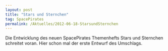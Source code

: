```yaml
---
layout: post
title: "Stars und Sternchen"
tag: SpacePirates
permalink: /Aktuelles/2012-06-18-StarsundSternchen
---
```



Die Entwicklung des neuen SpacePirates Themenhefts Stars und Sternchen schreitet voran. Hier schon mal der erste Entwurf des Umschlags.
